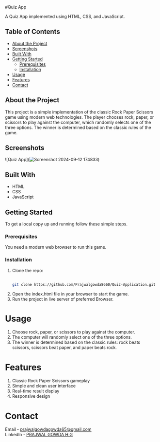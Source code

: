#Quiz App

A Quiz App implemented using HTML, CSS, and JavaScript.

## Table of Contents

- [About the Project](#about-the-project)
- [Screenshots](#screenshots)
- [Built With](#built-with)
- [Getting Started](#getting-started)
  - [Prerequisites](#prerequisites)
  - [Installation](#installation)
- [Usage](#usage)
- [Features](#features)
- [Contact](#contact)

## About the Project

This project is a simple implementation of the classic Rock Paper Scissors game using modern web technologies. The player chooses rock, paper, or scissors to play against the computer, which randomly selects one of the three options. The winner is determined based on the classic rules of the game.

## Screenshots

![Quiz App](![Screenshot 2024-09-12 174833](https://github.com/user-attachments/assets/15bbb97f-8297-4ce9-a15c-526d74ee41cd))

## Built With

- HTML
- CSS
- JavaScript

## Getting Started

To get a local copy up and running follow these simple steps.

### Prerequisites

You need a modern web browser to run this game.

### Installation

1. Clone the repo:<br><br>
   ```sh
   git clone https://github.com/Prajwalgowda8660/Quiz-Application.git
   
2. Open the index.html file in your browser to start the game.
3. Run the project in live server of preferred Browser.

# Usage
1. Choose rock, paper, or scissors to play against the computer.
2. The computer will randomly select one of the three options.
3. The winner is determined based on the classic rules: rock beats scissors, scissors beat paper, and paper beats rock.
   
# Features
1. Classic Rock Paper Scissors gameplay
2. Simple and clean user interface
3. Real-time result display
4. Responsive design
   
# Contact
Email - prajwalgowdagowda65@gmail.com<br>
LinkedIn - [PRAJWAL GOWDA H G](https://www.linkedin.com/in/prajwal-gowda-h-g-148534242/)

